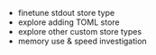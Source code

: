 - finetune stdout store type
- explore adding TOML store
- explore other custom store types
- memory use & speed investigation
